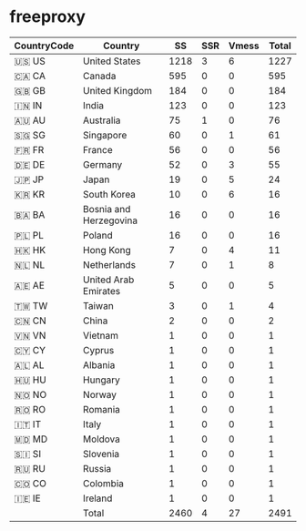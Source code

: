 # freeproxy

|CountryCode|Country|SS|SSR|Vmess|Total|
|  ----  | ----  |  ----  | ----  |  ----  | ----  |
|🇺🇸 US|United States|1218|3|6|1227|
|🇨🇦 CA|Canada|595|0|0|595|
|🇬🇧 GB|United Kingdom|184|0|0|184|
|🇮🇳 IN|India|123|0|0|123|
|🇦🇺 AU|Australia|75|1|0|76|
|🇸🇬 SG|Singapore|60|0|1|61|
|🇫🇷 FR|France|56|0|0|56|
|🇩🇪 DE|Germany|52|0|3|55|
|🇯🇵 JP|Japan|19|0|5|24|
|🇰🇷 KR|South Korea|10|0|6|16|
|🇧🇦 BA|Bosnia and Herzegovina|16|0|0|16|
|🇵🇱 PL|Poland|16|0|0|16|
|🇭🇰 HK|Hong Kong|7|0|4|11|
|🇳🇱 NL|Netherlands|7|0|1|8|
|🇦🇪 AE|United Arab Emirates|5|0|0|5|
|🇹🇼 TW|Taiwan|3|0|1|4|
|🇨🇳 CN|China|2|0|0|2|
|🇻🇳 VN|Vietnam|1|0|0|1|
|🇨🇾 CY|Cyprus|1|0|0|1|
|🇦🇱 AL|Albania|1|0|0|1|
|🇭🇺 HU|Hungary|1|0|0|1|
|🇳🇴 NO|Norway|1|0|0|1|
|🇷🇴 RO|Romania|1|0|0|1|
|🇮🇹 IT|Italy|1|0|0|1|
|🇲🇩 MD|Moldova|1|0|0|1|
|🇸🇮 SI|Slovenia|1|0|0|1|
|🇷🇺 RU|Russia|1|0|0|1|
|🇨🇴 CO|Colombia|1|0|0|1|
|🇮🇪 IE|Ireland|1|0|0|1|
||Total|2460|4|27|2491|
